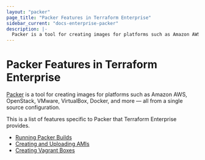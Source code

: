 ```yaml
---
layout: "packer"
page_title: "Packer Features in Terraform Enterprise"
sidebar_current: "docs-enterprise-packer"
description: |-
  Packer is a tool for creating images for platforms such as Amazon AWS, OpenStack, VMware, VirtualBox, Docker, and more — all from a single source configuration.
---
```


# Packer Features in Terraform Enterprise

[Packer](https://packer.io) is a tool for creating images for platforms such as Amazon AWS,
OpenStack, VMware, VirtualBox, Docker, and more — all from a single
source configuration.

This is a list of features specific to Packer that Terraform Enterprise provides.

- [Running Packer Builds](/docs/enterprise/packer/builds/index.html)
- [Creating and Uploading AMIs](/docs/enterprise/packer/artifacts/creating-amis/index.html)
- [Creating Vagrant Boxes](/docs/enterprise/packer/artifacts/creating-vagrant-boxes/index.html)
